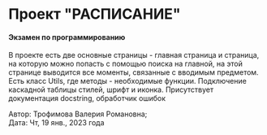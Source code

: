 <h1>Проект "РАСПИСАНИЕ"</h1>
<h4>Экзамен по программированию</h4>

<p>В проекте есть две основные страницы
- главная страница и страница, на которую
можно попасть с помощью поиска на главной,
на этой странице выводится все моменты,
связанные с вводимым предметом. Есть класс
Utils, где методы - необходимые функции. Подключение
каскадной таблицы стилей, шрифт и иконка. Присутствует
документация docstring, обработчик ошибок</p>

Автор: Трофимова Валерия Романовна;
<br>Дата: Чт, 19 янв., 2023 года
